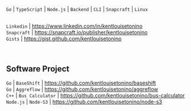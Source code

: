 ``Go`` | ``TypeScript`` | ``Node.js`` | ``Backend`` | ``CLI`` | ``Snapcraft`` | ``Linux``

##
``Linkedin`` | https://www.linkedin.com/in/kentlouisetonino <br />
``Snapcraft`` | https://snapcraft.io/publisher/kentlouisetonino <br />
``Gists`` | https://gist.github.com/kentlouisetonino

<br />

## Software Project
``Go`` | ``BaseShift`` | https://github.com/kentlouisetonino/baseshift <br />
``Go`` | ``Aggreflow`` | https://github.com/kentlouisetonino/aggreflow <br />
``C++`` | ``Bus Calculator`` | https://github.com/kentlouisetonino/bus-calculator <br />
``Node.js`` | ``Node-S3`` | https://github.com/kentlouisetonino/node-s3 <br />

